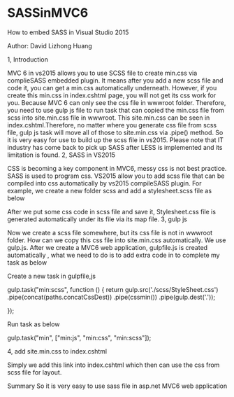 # SASSinMVC6

How to embed SASS in Visual Studio 2015

Author: David Lizhong Huang

1, Introduction

MVC 6 in vs2015 allows you to use SCSS file to create min.css via complieSASS embedded plugin. It means after you add a new scss file and code it, you can get a min.css automatically underneath. However, if you create this min.css in index.cshtml page, you will not get its css work for you. Because MVC 6 can only see the css file in wwwroot folder. Therefore, you need to use gulp js file to run task that can copied the min.css file from scss into site.min.css file in wwwroot. This site.min.css can be seen in index.cshtml.Therefore, no matter where you generate css file from scss file, gulp js task will move all of those to site.min.css via .pipe() method. So it is very easy for use to build up the scss file in vs2015. Please note that IT industry has come back to pick up SASS after LESS is implemented and its limitation is found.
2, SASS in VS2015

CSS is becoming a key component in MVC6, messy css is not best practice. SASS is used to program css. VS2015 allow you to add scss file that can be compiled into css automatically by vs2015 compileSASS plugin. For example, we create a new folder scss and add a stylesheet.scss file as below

 
  
After we put some css code in scss file and save it, Stylesheet.css file is generated automatically under its file via its map file.
3, gulp js

Now we create a scss file somewhere, but its css file is not in wwwroot folder. How can we copy this css file into site.min.css automatically. We use gulp.js. After we create a MVC6 web application, gulpfile.js is created automatically , what we need to do is to add extra code in to complete my task as below

Create a new task in gulpfile,js

gulp.task("min:scss", function () {
    return 
    gulp.src('./scss/StyleSheet.css')
        .pipe(concat(paths.concatCssDest))
       .pipe(cssmin())
       .pipe(gulp.dest('.'));

});

Run task as below

gulp.task("min", ["min:js", "min:css", "min:scss"]);



4, add site.min.css to index.cshtml

Simply we add this link into index.cshtml which then can use the css from scss file for layout.

 

Summary
So it is very easy to use sass file in asp.net MVC6 web application 

